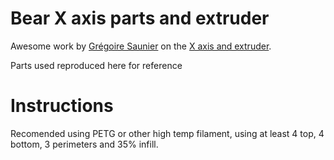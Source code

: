# Bear X axis parts and extruder

Awesome work by [Grégoire Saunier](https://github.com/gregsaun) on the [X axis and extruder](https://github.com/gregsaun/bear_extruder_and_x_axis).

Parts used reproduced here for reference

# Instructions 

Recomended using PETG or other high temp filament, using at least 4 top, 4 bottom, 3 perimeters and 35% infill.
